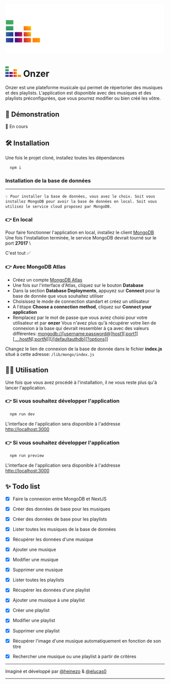 
<p align="center">
  <a href="https://heinezo.github.io" target="_blank"><img src="public/onzer_white.svg" width="500" height="auto"></a>
 </p>


# <img src="public/icon.svg" width="50" height="auto"> Onzer

Onzer est une plateforme musicale qui permet de répertorier des musiques et des playlists. L'application est disponible avec des musiques et des playlists préconfigurées, que vous pourrez modifier ou bien créé les vôtre.

## 🕺 Démonstration

🚧 En cours

## 🛠️ Installation

Une fois le projet cloné, installez toutes les dépendances
```bash
  npm i
```

### Installation de la base de données
---
    💡 Pour installer la base de données, vous avez le choix. Soit vous installez MongoDB pour avoir la base de données en local. Soit vous utilisez le service cloud proposez par MongoDB.

### 👉 En local
Pour faire fonctionner l'application en local, installez le client [MongoDB](https://www.mongodb.com/try/download/community) \
Une fois l'installation terminée, le service MongoDB devrait tourné sur le port **27017** \ 

C'est tout ✅

### 👉 Avec MongoDB Atlas
- Créez un compte [MongoDB Atlas](https://www.mongodb.com/cloud/atlas/register) 
- Une fois sur l'interface d'Atlas, cliquez sur le bouton **Database**
- Dans la section **Database Deployments**, appuyez sur **Connect** pour la base de donnée que vous souhaitez utiliser
- Choisissez le mode de connection standart et créez un utilisateur
- A l'étape **Choose a connection method**, cliquez sur **Connect your application**
- Remplacez *<password>* par le mot de passe que vous aviez choisi pour votre utilisateur et *<myFirstDatabase>* par **onzer**
Vous n'avez plus qu'à récupérer votre lien de connexion à la base qui devrait ressembler à ça avec des valeurs différentes: [mongodb://[username:password@]host1[:port1][,...hostN[:portN]][/[defaultauthdb][?options]]](mongodb://[username:password@]host1[:port1][,...hostN[:portN]][/[defaultauthdb][?options]]) 

Changez le lien de connexion de la base de donnée dans le fichier **index.js** situé à cette adresse: `/lib/mongo/index.js`
 

## 👨‍💻 Utilisation
Une fois que vous avez procédé à l'installation, il ne vous reste plus qu'à lancer l'application. 

### 👉 Si vous souhaitez développer l'application

```bash
  npm run dev
```

L'interface de l'application sera disponible à l'addresse [http://localhost:3000](http://localhost:3000)

### 👉 Si vous souhaitez développer l'application

```bash
  npm run preview
```

L'interface de l'application sera disponible à l'addresse [http://localhost:3000](http://localhost:3000)


## ✨ Todo list
- [x]  Faire la connexion entre MongoDB et NextJS  
- [x]  Créer des données de base pour les musiques
- [x]  Créer des données de base pour les playlists
- [x]  Lister toutes les musiques de la base de données
- [x]  Récupérer les données d'une musique
- [x]  Ajouter une musique
- [x]  Modifier une musique
- [x]  Supprimer une musique
- [x]  Lister toutes les playlists
- [x]  Récupérer les données d'une playlist
- [x]  Ajouter une musique à une playlist
- [x]  Créer une playlist
- [x]  Modifier une playlist
- [x]  Supprimer une playlist
- [x]  Récupérer l'image d'une musique automatiquement en fonction de son titre
- [x]  Rechercher une musique ou une playlist à partir de critères




---
Imaginé et développé par [@heinezo](https://github.com/HeineZo) & [@elucas0](https://github.com/elucas0)

---

